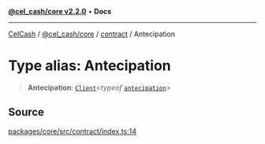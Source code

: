 [**@cel_cash/core v2.2.0**](../../README.md) • **Docs**

***

[CelCash](../../../../packages.md) / [@cel\_cash/core](../../README.md) / [contract](../README.md) / Antecipation

# Type alias: Antecipation

> **Antecipation**: [`Client`](../../types/type-aliases/Client.md)\<*typeof* [`antecipation`](../variables/antecipation.md)\>

## Source

[packages/core/src/contract/index.ts:14](https://github.com/Pyxlab/celcash/blob/b57c7034bd65dcd5b083f272f9cfe6cc4ff73f7b/packages/core/src/contract/index.ts#L14)
